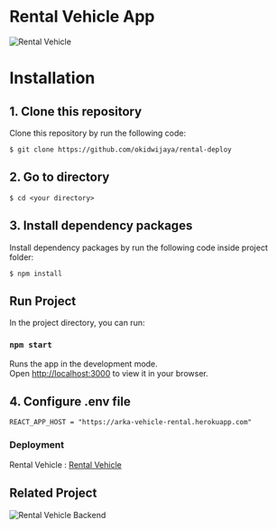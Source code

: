 # Rental Vehicle App

![Rental Vehicle](https://drive.google.com/uc?export=view&id=1FcRmroCq6whSqFiLSSeEkHLcz4JT752N) 

# Installation
## 1. Clone this repository

Clone this repository by run the following code:

```
$ git clone https://github.com/okidwijaya/rental-deploy
```
## 2. Go to directory

```
$ cd <your directory>
```

## 3. Install dependency packages

Install dependency packages by run the following code inside project folder:

```
$ npm install
```

## Run Project

In the project directory, you can run:

### `npm start`

Runs the app in the development mode.\
Open [http://localhost:3000](http://localhost:3000) to view it in your browser.

## 4. Configure .env file 

    REACT_APP_HOST = "https://arka-vehicle-rental.herokuapp.com"

### Deployment

Rental Vehicle : [Rental Vehicle](https://arkarentaldeploy.netlify.app)

## Related Project 

![Rental Vehicle Backend](https://github.com/okidwijaya/rental-vehicle) 
